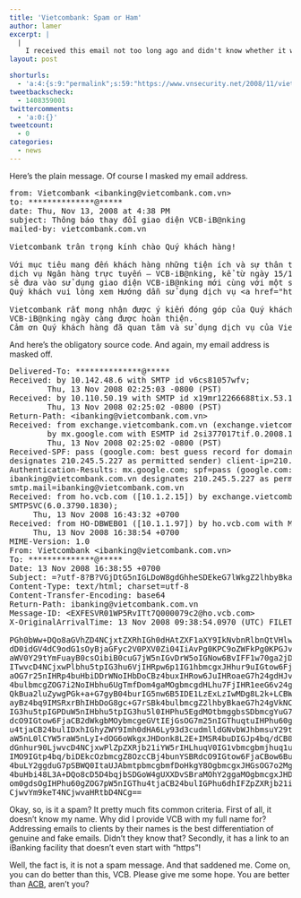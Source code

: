 ```yaml
---
title: 'Vietcombank: Spam or Ham'
author: lamer
excerpt: |
  |
    I received this email not too long ago and didn't know whether it was spam or genuine notification.
layout: post

shorturls:
  - 'a:4:{s:9:"permalink";s:59:"https://www.vnsecurity.net/2008/11/vietcombank-spam-or-ham/";s:7:"tinyurl";s:26:"http://tinyurl.com/y9qzeu9";s:4:"isgd";s:18:"http://is.gd/aOtd1";s:5:"bitly";s:20:"http://bit.ly/8jhsL0";}'
tweetbackscheck:
  - 1408359001
twittercomments:
  - 'a:0:{}'
tweetcount:
  - 0
categories:
  - news
---
```

Here&#8217;s the plain message. Of course I masked my email address.</p> 

<pre class="brush: plain; gutter: false; title: ; notranslate" title="">from: Vietcombank &lt;ibanking@vietcombank.com.vn&gt;
to: **************@*****
date: Thu, Nov 13, 2008 at 4:38 PM
subject: Thông báo thay đổi giao diện VCB-iB@nking
mailed-by: vietcombank.com.vn

Vietcombank trân trọng kính chào Quý khách hàng!

Với mục tiêu mang đến khách hàng những tiện ích và sự thân thiện trong sử dụng
dịch vụ Ngân hàng trực tuyến – VCB-iB@nking, kể từ ngày 15/11/2008, Vietcombank
sẽ đưa vào sử dụng giao diện VCB-iB@nking mới cùng với một số tính năng bổ sung.
Quý khách vui lòng xem Hướng dẫn sử dụng dịch vụ &lt;a href="http://www.vietcombank.com.vn/EBanking/IBanking/"&gt;tại đây &lt;/a&gt; để biết thêm chi tiết.

Vietcombank rất mong nhận được ý kiến đóng góp của Quý khách hàng để dịch vụ
VCB-iB@nking ngày càng được hoàn thiện.
Cảm ơn Quý khách hàng đã quan tâm và sử dụng dịch vụ của Vietcombank!
</pre></p> 

And here&#8217;s the obligatory source code. And again, my email address is masked off. </p> 

<pre class="brush: plain; gutter: false; title: ; notranslate" title="">Delivered-To: **************@*****
Received: by 10.142.48.6 with SMTP id v6cs81057wfv;
        Thu, 13 Nov 2008 02:25:03 -0800 (PST)
Received: by 10.110.50.19 with SMTP id x19mr12266688tix.53.1226571902167;
        Thu, 13 Nov 2008 02:25:02 -0800 (PST)
Return-Path: &lt;ibanking@vietcombank.com.vn&gt;
Received: from exchange.vietcombank.com.vn (exchange.vietcombank.com.vn [210.245.5.227])
        by mx.google.com with ESMTP id 2si377017tif.0.2008.11.13.02.25.00;
        Thu, 13 Nov 2008 02:25:02 -0800 (PST)
Received-SPF: pass (google.com: best guess record for domain of ibanking@vietcombank.com.vn
designates 210.245.5.227 as permitted sender) client-ip=210.245.5.227;
Authentication-Results: mx.google.com; spf=pass (google.com: best guess record for domain of
ibanking@vietcombank.com.vn designates 210.245.5.227 as permitted sender)
smtp.mail=ibanking@vietcombank.com.vn
Received: from ho.vcb.com ([10.1.2.15]) by exchange.vietcombank.com.vn with Microsoft
SMTPSVC(6.0.3790.1830);
	 Thu, 13 Nov 2008 16:43:32 +0700
Received: from HO-DBWEB01 ([10.1.1.97]) by ho.vcb.com with Microsoft SMTPSVC(6.0.3790.1830);
	 Thu, 13 Nov 2008 16:38:54 +0700
MIME-Version: 1.0
From: Vietcombank &lt;ibanking@vietcombank.com.vn&gt;
To: **************@*****
Date: 13 Nov 2008 16:38:55 +0700
Subject: =?utf-8?B?VGjDtG5nIGLDoW8gdGhheSDEkeG7lWkgZ2lhbyBkaeG7h24gVkNCLWlCQG5raW5n?=
Content-Type: text/html; charset=utf-8
Content-Transfer-Encoding: base64
Return-Path: ibanking@vietcombank.com.vn
Message-ID: &lt;EXFESVR01WP5RvITt7Q000079c2@ho.vcb.com&gt;
X-OriginalArrivalTime: 13 Nov 2008 09:38:54.0970 (UTC) FILETIME=[A5114DA0:01C94573]

PGh0bWw+DQo8aGVhZD4NCjxtZXRhIGh0dHAtZXF1aXY9IkNvbnRlbnQtVHlwZSIgY29udGVu
dD0idGV4dC9odG1sOyBjaGFyc2V0PXV0Zi04IiAvPg0KPC9oZWFkPg0KPGJvZHk+DQo8cD5W
aWV0Y29tYmFuayB0csOibiB0cuG7jW5nIGvDrW5oIGNow6BvIFF1w70ga2jDoWNoIGjDoG5n
ITwvcD4NCjxwPlbhu5tpIG3hu6VjIHRpw6p1IG1hbmcgxJHhur9uIGtow6FjaCBow6BuZyBu
aOG7r25nIHRp4buHbiDDrWNoIHbDoCBz4buxIHRow6JuIHRoaeG7h24gdHJvbmcgc+G7rSBk
4bulbmcgZOG7i2NoIHbhu6UgTmfDom4gaMOgbmcgdHLhu7FjIHR1eeG6v24g4oCTIFZDQi1p
QkBua2luZywgPGk+a+G7gyB04burIG5nw6B5IDE1LzExLzIwMDg8L2k+LCBWaWV0Y29tYmFu
ayBz4bq9IMSRxrBhIHbDoG8gc+G7rSBk4bulbmcgZ2lhbyBkaeG7h24gVkNCLWlCQG5raW5n
IG3hu5tpIGPDuW5nIHbhu5tpIG3hu5l0IHPhu5EgdMOtbmggbsSDbmcgYuG7lSBzdW5nLiBR
dcO9IGtow6FjaCB2dWkgbMOybmcgeGVtIEjGsOG7m25nIGThuqtuIHPhu60gZOG7pW5nIGTh
u4tjaCB24bulIDxhIGhyZWY9Imh0dHA6Ly93d3cudmlldGNvbWJhbmsuY29tLnZuL0VCYW5r
aW5nL0lCYW5raW5nLyI+dOG6oWkgxJHDonk8L2E+IMSR4buDIGJp4bq/dCB0aMOqbSBjaGkg
dGnhur90LjwvcD4NCjxwPlZpZXRjb21iYW5rIHLhuqV0IG1vbmcgbmjhuq1uIMSRxrDhu6Nj
IMO9IGtp4bq/biDEkcOzbmcgZ8OzcCBj4bunYSBRdcO9IGtow6FjaCBow6BuZyDEkeG7gyBk
4buLY2ggduG7pSBWQ0ItaUJAbmtpbmcgbmfDoHkgY8OgbmcgxJHGsOG7o2MgaG/DoG4gdGhp
4buHbi48L3A+DQo8cD5D4bqjbSDGoW4gUXXDvSBraMOhY2ggaMOgbmcgxJHDoyBxdWFuIHTD
om0gdsOgIHPhu60gZOG7pW5nIGThu4tjaCB24bulIGPhu6dhIFZpZXRjb21iYW5rITwvcD4N
CjwvYm9keT4NCjwvaHRtbD4NCg==
</pre></p> 

Okay, so, is it a spam? It pretty much fits common criteria. First of all, it doesn&#8217;t know my name. Why did I provide VCB with my full name for? Addressing emails to clients by their names is the best differentiation of genuine and fake emails. Didn&#8217;t they know that? Secondly, it has a link to an iBanking facility that doesn&#8217;t even start with &#8220;https&#8221;! 

Well, the fact is, it is not a spam message. And that saddened me. Come on, you can do better than this, VCB. Please give me some hope. You are better than [ACB][1], aren&#8217;t you?

 [1]: archive/2008/05/15/salami-attack-at-acb